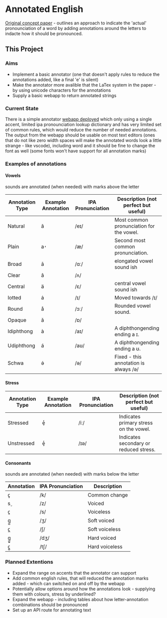 # Annotated English

[Original concept paper](https://arxiv.org/pdf/1012.5962.pdf) - outlines an approach to indicate the 'actual' pronounciation of a word by adding annotations around the letters to indacte how it should be pronounced.

## This Project

### Aims

- Implement a basic annotator (one that doesn't apply rules to reduce the annotations added, like a final 'e' is silent)
- Make the annotator more avalible that the LaTex system in the paper - by using unicode characters for the annotations
- Supply a basic webapp to return annotated strings

### Current State

There is a simple annotator [webapp deployed](https://annotated-english.surge.sh/) which only using a single accent, limited ipa pronounciation lookup dictionary and has very limited set of common rules, which would reduce the number of needed annotations.
The output from the webapp should be usable on most text editors (ones that do not like zero width spaces will make the annotated words look a little strange - like vscode), including word and it should be fine to change the font as well (some fonts won't have support for all annotation marks)

### Examples of annotations

#### Vowels

sounds are annotated (when needed) with marks above the letter

| Annotation Type | Example Annotation | IPA Pronunciation | Description (not perfect but useful) |
|-----------------|--------------------|-------------------|-------------------|
| Natural         | ã                | /eɪ/              | Most common pronunciation for the vowel. |
| Plain           | a̓                | /æ/               | Second most common pronunciation. |
| Broad           | ā                | /ɑː/              | elongated vowel sound ish |
| Clear           | â                | /ʌ/               |
| Central         | ä                | /ɛ/               | central vowel sound ish |
| Iotted          | ȧ                | /ɪ/               | Moved towards /ɪ/ |
| Round           | å                | /ɔː/              | Rounded vowel sound. |
| Opaque          | ǎ                | /ɒ/               |
| Idiphthong      | à                | /aɪ/              | A diphthongending ending a ɪ. |
| Udiphthong      | á                | /aʊ/              | A diphthongending ending a ʊ. |
| Schwa           | ə̇                | /ə/               | Fixed - this annotation is always /ə/ |

#### Stress

| Annotation Type | Example Annotation | IPA Pronunciation | Description (not perfect but useful) |
|-----------------|--------------------|-------------------|-------------------|
| Stressed        | e̩̓              | /iː/              | Indicates primary stress on the vowel. |
| Unstressed      | e̩̓              | /ɪə/              | Indicates secondary or reduced stress. |

#### Consonants

sounds are annotated (when needed) with marks below the letter

| Annotation | IPA Pronunciation | Description       |
|------------|-------------------|-------------------|
| c̥         | /k/               | Common change     |
| s̬         | /z/               | Voiced            |
| c̭         | /s/               | Voiceless         |
| g̺         | /ʒ/               | Soft voiced       |
| c̪         | /ʃ/               | Soft voiceless    |
| g̺̱        | /dʒ/              | Hard voiced       |
| c̪̱        | /tʃ/              | Hard voiceless    |

### Planned Extentions

- Expand the range on accents that the annotator can support
- Add common english rules, that will reduced the annotation marks added - which can switched on and off by the webapp
- Potentially allow options around how the annotations look - supplying them with colours, stress by underlined?
- Expand the webapp - including tables about how letter-annotation combinations should be pronounced
- Set up an API route for annotating text
